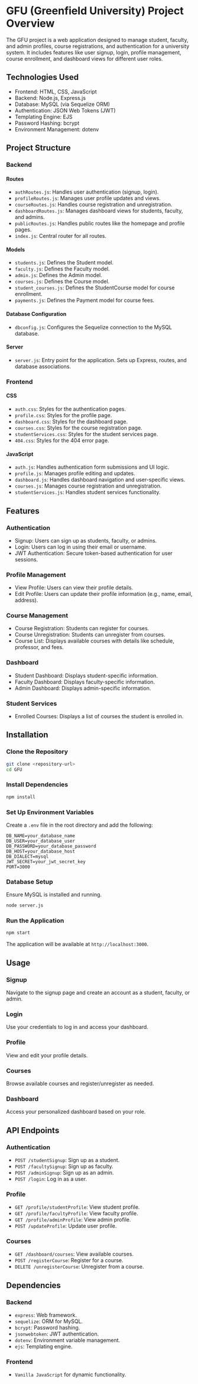 GFU (Greenfield University) 
Project Overview
================

The GFU project is a web application designed to manage student, faculty, and admin profiles, course registrations, and authentication for a university system. It includes features like user signup, login, profile management, course enrollment, and dashboard views for different user roles.

Technologies Used
-----------------

* Frontend: HTML, CSS, JavaScript
* Backend: Node.js, Express.js
* Database: MySQL (via Sequelize ORM)
* Authentication: JSON Web Tokens (JWT)
* Templating Engine: EJS
* Password Hashing: bcrypt
* Environment Management: dotenv

Project Structure
-----------------

### Backend

#### Routes

* `authRoutes.js`: Handles user authentication (signup, login).
* `profileRoutes.js`: Manages user profile updates and views.
* `courseRoutes.js`: Handles course registration and unregistration.
* `dashboardRoutes.js`: Manages dashboard views for students, faculty, and admins.
* `publicRoutes.js`: Handles public routes like the homepage and profile pages.
* `index.js`: Central router for all routes.

#### Models

* `students.js`: Defines the Student model.
* `faculty.js`: Defines the Faculty model.
* `admin.js`: Defines the Admin model.
* `courses.js`: Defines the Course model.
* `student_courses.js`: Defines the StudentCourse model for course enrollment.
* `payments.js`: Defines the Payment model for course fees.

#### Database Configuration

* `dbconfig.js`: Configures the Sequelize connection to the MySQL database.

#### Server

* `server.js`: Entry point for the application. Sets up Express, routes, and database associations.

### Frontend

#### CSS

* `auth.css`: Styles for the authentication pages.
* `profile.css`: Styles for the profile page.
* `dashboard.css`: Styles for the dashboard page.
* `courses.css`: Styles for the course registration page.
* `studentServices.css`: Styles for the student services page.
* `404.css`: Styles for the 404 error page.

#### JavaScript

* `auth.js`: Handles authentication form submissions and UI logic.
* `profile.js`: Manages profile editing and updates.
* `dashboard.js`: Handles dashboard navigation and user-specific views.
* `courses.js`: Manages course registration and unregistration.
* `studentServices.js`: Handles student services functionality.

Features
--------

### Authentication

* Signup: Users can sign up as students, faculty, or admins.
* Login: Users can log in using their email or username.
* JWT Authentication: Secure token-based authentication for user sessions.

### Profile Management

* View Profile: Users can view their profile details.
* Edit Profile: Users can update their profile information (e.g., name, email, address).

### Course Management

* Course Registration: Students can register for courses.
* Course Unregistration: Students can unregister from courses.
* Course List: Displays available courses with details like schedule, professor, and fees.

### Dashboard

* Student Dashboard: Displays student-specific information.
* Faculty Dashboard: Displays faculty-specific information.
* Admin Dashboard: Displays admin-specific information.

### Student Services

* Enrolled Courses: Displays a list of courses the student is enrolled in.

Installation
------------

### Clone the Repository

```bash
git clone <repository-url>
cd GFU
```

### Install Dependencies

```bash
npm install
```

### Set Up Environment Variables

Create a `.env` file in the root directory and add the following:

```env
DB_NAME=your_database_name
DB_USER=your_database_user
DB_PASSWORD=your_database_password
DB_HOST=your_database_host
DB_DIALECT=mysql
JWT_SECRET=your_jwt_secret_key
PORT=3000
```

### Database Setup

Ensure MySQL is installed and running.

```bash
node server.js
```

### Run the Application

```bash
npm start
```

The application will be available at `http://localhost:3000`.

Usage
-----

### Signup

Navigate to the signup page and create an account as a student, faculty, or admin.

### Login

Use your credentials to log in and access your dashboard.

### Profile

View and edit your profile details.

### Courses

Browse available courses and register/unregister as needed.

### Dashboard

Access your personalized dashboard based on your role.

API Endpoints
-------------

### Authentication

* `POST /studentSignup`: Sign up as a student.
* `POST /facultySignup`: Sign up as faculty.
* `POST /adminSignup`: Sign up as an admin.
* `POST /login`: Log in as a user.

### Profile

* `GET /profile/studentProfile`: View student profile.
* `GET /profile/facultyProfile`: View faculty profile.
* `GET /profile/adminProfile`: View admin profile.
* `POST /updateProfile`: Update user profile.

### Courses

* `GET /dashboard/courses`: View available courses.
* `POST /registerCourse`: Register for a course.
* `DELETE /unregisterCourse`: Unregister from a course.

Dependencies
------------

### Backend

* `express`: Web framework.
* `sequelize`: ORM for MySQL.
* `bcrypt`: Password hashing.
* `jsonwebtoken`: JWT authentication.
* `dotenv`: Environment variable management.
* `ejs`: Templating engine.

### Frontend

* `Vanilla JavaScript` for dynamic functionality.
